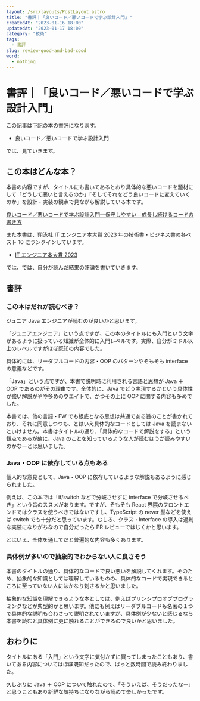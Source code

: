 ```yaml
---
layout: /src/layouts/PostLayout.astro
title: "書評｜「良いコード／悪いコードで学ぶ設計入門」"
createdAt: "2023-01-16 18:00"
updatedAt: "2023-01-17 18:00"
category: "技術"
tags:
  - 書評
slug: review-good-and-bad-cood
word:
  - nothing
---
```


# 書評｜「良いコード／悪いコードで学ぶ設計入門」

この記事は下記の本の書評になります。

- 良いコード／悪いコードで学ぶ設計入門

では、見ていきます。

## この本はどんな本？

本書の内容ですが、タイトルにも書いてあるとおり具体的な悪いコードを題材にして「どうして悪いと言えるのか」「そしてそれをどう良いコードに変えていくのか」を設計・実装の観点で見ながら解説している本です。

<!-- affi -->

<a href="//af.moshimo.com/af/c/click?a_id=1847646&amp;p_id=170&amp;pc_id=185&amp;pl_id=4062&amp;url=https%3A%2F%2Fwww.amazon.co.jp%2Fdp%2FB09Y1MWK9N" rel="nofollow" referrerpolicy="no-referrer-when-downgrade"><img src="https://images-fe.ssl-images-amazon.com/images/I/41O4DhnAkIL._SL160_.jpg" alt="" style="border: none;" /><br />良いコード／悪いコードで学ぶ設計入門―保守しやすい　成長し続けるコードの書き方</a><img src="//i.moshimo.com/af/i/impression?a_id=1847646&amp;p_id=170&amp;pc_id=185&amp;pl_id=4062" alt="" width="1" height="1" style="border: 0px;" />

<!-- ///affi -->

また本書は、翔泳社 IT エンジニア本大賞 2023 年の技術書・ビジネス書の各ベスト 10 にランクインしています。

- [IT エンジニア本大賞 2023](https://www.shoeisha.co.jp/campaign/award/result)

では、では、自分が読んだ結果の評論を書いていきます。

## 書評

### この本はだれが読むべき？

ジュニア Java エンジニアが読むのが良いかと思います。

「ジュニアエンジニア」という点ですが、この本のタイトルにも入門という文字があるように扱っている知識が全体的に入門レベルです。実際、自分がミドル以上のレベルですがほぼ既知の内容でした。

具体的には、リーダブルコードの内容・OOP のパターンやそもそも interface の意義などです。

「Java」という点ですが、本書で説明時に利用される言語と思想が Java ＋ OOP であるのがその理由です。全体的に、Java でどう実現するかという具体性が強い解説がやや多めのウエイトで、かつその上に OOP に関する内容も多めでした。

本書では、他の言語・FW でも根底となる思想は共通である旨のことが書かれており、それに同意しつつも、とはいえ具体的なコードとしては Java を読まないといけません。本書はタイトルの通り、「具体的なコードで解説をする」という観点であるが故に、Java のことを知っているような人が読むほうが読みやすいのかなーとは思いました。

### Java・OOP に依存している点もある

個人的な意見として、Java・OOP に依存しているような解説もあるように感じられました。

例えば、この本では「if/switch などで分岐させずに interface で分岐させるべき」という旨のススメがあります。ですが、そもそも React 界隈のフロントエンドではクラスを使うべきではないですし、TypeScript の never 型などを使えば switch でも十分だと思っています。むしろ、クラス・Interface の導入は過剰な実装になりがちなので自分だったら PR レビューではじくかと思います。

とはいえ、全体を通してだと普遍的な内容も多くあります。

### 具体例が多いので抽象的でわからない人に良さそう

本書のタイトルの通り、具体的なコードで良い悪いを解説してくれます。そのため、抽象的な知識としては理解しているものの、具体的なコードで実現できるところに至っていない人にはかなり刺さるかと思いました。

抽象的な知識を理解できるような本としては、例えばプリンシプロオブプログラミングなどが典型的かと思います。他にも例えばリーダブルコードも名著の１つで具体的な説明も合わさって説明されていますが、具体例が少ないと感じるなら本書を読むと具体例に更に触れることができるので良いかと思いました。

## おわりに

タイトルにある「入門」という文字に気付かずに買ってしまったこともあり、書いてある内容についてはほぼ既知だったので、ばっと数時間で読み終わりました。

久しぶりに Java ＋ OOP について触れたので、「そういえば、そうだったなー」と思うこともあり新鮮な気持ちになりながら読めて楽しかったです。
